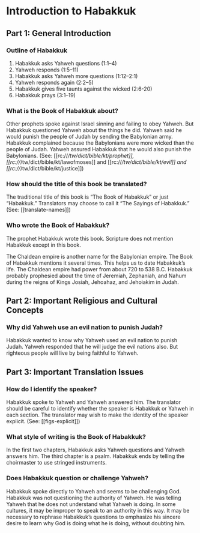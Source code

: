 # Introduction to Habakkuk
## Part 1: General Introduction

### Outline of Habakkuk

1. Habakkuk asks Yahweh questions (1:1–4)
1. Yahweh responds (1:5–11)
1. Habakkuk asks Yahweh more questions (1:12–2:1)
1. Yahweh responds again (2:2–5)
1. Habakkuk gives five taunts against the wicked (2:6-20)
1. Habakkuk prays (3:1–19)

### What is the Book of Habakkuk about?

Other prophets spoke against Israel sinning and failing to obey Yahweh. But Habakkuk questioned Yahweh about the things he did. Yahweh said he would punish the people of Judah by sending the Babylonian army. Habakkuk complained because the Babylonians were more wicked than the people of Judah. Yahweh assured Habakkuk that he would also punish the Babylonians. (See: [[rc://*/tw/dict/bible/kt/prophet]], [[rc://*/tw/dict/bible/kt/lawofmoses]] and [[rc://*/tw/dict/bible/kt/evil]] and [[rc://*/tw/dict/bible/kt/justice]])

### How should the title of this book be translated?

The traditional title of this book is “The Book of Habakkuk” or just “Habakkuk.” Translators may choose to call it “The Sayings of Habakkuk.” (See: [[translate-names]])

### Who wrote the Book of Habakkuk?

The prophet Habakkuk wrote this book. Scripture does not mention Habakkuk except in this book.

The Chaldean empire is another name for the Babylonian empire. The Book of Habakkuk mentions it several times. This helps us to date Habakkuk’s life. The Chaldean empire had power from about 720 to 538 B.C. Habakkuk probably prophesied about the time of Jeremiah, Zephaniah, and Nahum during the reigns of Kings Josiah, Jehoahaz, and Jehoiakim in Judah.

## Part 2: Important Religious and Cultural Concepts

### Why did Yahweh use an evil nation to punish Judah?

Habakkuk wanted to know why Yahweh used an evil nation to punish Judah. Yahweh responded that he will judge the evil nations also. But righteous people will live by being faithful to Yahweh.

## Part 3: Important Translation Issues

### How do I identify the speaker?

Habakkuk spoke to Yahweh and Yahweh answered him. The translator should be careful to identify whether the speaker is Habakkuk or Yahweh in each section. The translator may wish to make the identity of the speaker explicit. (See: [[figs-explicit]])

### What style of writing is the Book of Habakkuk?

In the first two chapters, Habakkuk asks Yahweh questions and Yahweh answers him. The third chapter is a psalm. Habakkuk ends by telling the choirmaster to use stringed instruments.

### Does Habakkuk question or challenge Yahweh?

Habakkuk spoke directly to Yahweh and seems to be challenging God. Habakkuk was not questioning the authority of Yahweh. He was telling Yahweh that he does not understand what Yahweh is doing. In some cultures, it may be improper to speak to an authority in this way. It may be necessary to rephrase Habakkuk’s questions to emphasize his sincere desire to learn why God is doing what he is doing, without doubting him.